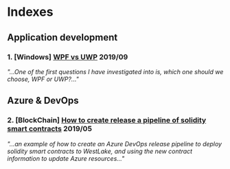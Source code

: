 # Indexes

## Application development
### 1. [Windows]  [WPF vs UWP](1-WPFvsUWP.md) 2019/09   
*"...One of the first questions I have investigated into is, which one should we choose, WPF or UWP?..."*

## Azure & DevOps
### 2. [BlockChain] [How to create release a pipeline of solidity smart contracts](2-ReleasePipelineOfSoliditySmartContract.md) 2019/05  
*"...an example of how to create an Azure DevOps release pipeline to deploy solidity smart contracts to WestLake, and using the new contract information to update Azure resources..."*